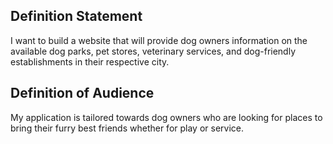 ## Definition Statement
I want to build a website that will provide dog owners information on the available dog parks, pet stores, veterinary services, and dog-friendly establishments in their respective city.

## Definition of Audience
My application is tailored towards dog owners who are looking for places to bring their furry best friends whether for play or service.

